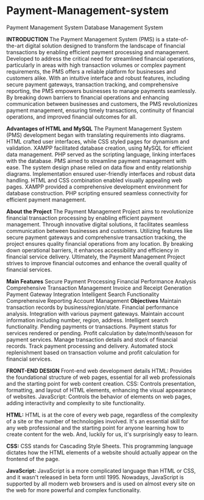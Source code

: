 # Payment-Management-system
Payment Management System Database Management System

**INTRODUCTION**
The Payment Management System (PMS) is a state-of-the-art digital solution designed to transform the landscape of financial transactions by enabling efficient payment processing and management. Developed to address the critical need for streamlined financial operations, particularly in areas with high transaction volumes or complex payment requirements, the PMS offers a reliable platform for businesses and customers alike. With an intuitive interface and robust features, including secure payment gateways, transaction tracking, and comprehensive reporting, the PMS empowers businesses to manage payments seamlessly. By breaking down barriers to financial operations and enhancing communication between businesses and customers, the PMS revolutionizes payment management, ensuring timely transactions, continuity of financial operations, and improved financial outcomes for all.

**Advantages of HTML and MySQL**
The Payment Management System (PMS) development began with translating requirements into diagrams. HTML crafted user interfaces, while CSS styled pages for dynamism and validation. XAMPP facilitated database creation, using MySQL for efficient data management. PHP served as the scripting language, linking interfaces with the database. PMS aimed to streamline payment management with ease. The system design phase relied on data flow and entity relationship diagrams. Implementation ensured user-friendly interfaces and robust data handling. HTML and CSS combination enabled visually appealing web pages. XAMPP provided a comprehensive development environment for database construction. PHP scripting ensured seamless connectivity for efficient payment management.

**About the Project**
The Payment Management Project aims to revolutionize financial transaction processing by enabling efficient payment management. Through innovative digital solutions, it facilitates seamless communication between businesses and customers. Utilizing features like secure payment gateways and comprehensive transaction tracking, the project ensures quality financial operations from any location. By breaking down operational barriers, it enhances accessibility and efficiency in financial service delivery. Ultimately, the Payment Management Project strives to improve financial outcomes and enhance the overall quality of financial services.

**Main Features**
Secure Payment Processing
Financial Performance Analysis
Comprehensive Transaction Management
Invoice and Receipt Generation
Payment Gateway Integration
Intelligent Search Functionality
Comprehensive Reporting
Account Management
**Objectives**
Maintain transaction records by business/region/state.
Financial performance analysis.
Integration with various payment gateways.
Maintain account information including number, region, address.
Intelligent search functionality.
Pending payments or transactions.
Payment status for services rendered or pending.
Profit calculation by date/month/season for payment services.
Manage transaction details and stock of financial records.
Track payment processing and delivery.
Automated stock replenishment based on transaction volume and profit calculation for financial services.

**FRONT-END DESIGN**
Front-end web development details
HTML: Provides the foundational structure of web pages, essential for all web professionals and the starting point for web content creation.
CSS: Controls presentation, formatting, and layout of HTML elements, enhancing the visual appearance of websites.
JavaScript: Controls the behavior of elements on web pages, adding interactivity and complexity to site functionality.

**HTML:**
HTML is at the core of every web page, regardless of the complexity of a site or the number of technologies involved. It's an essential skill for any web professional and the starting point for anyone learning how to create content for the web. And, luckily for us, it's surprisingly easy to learn.

**CSS:**
CSS stands for Cascading Style Sheets. This programming language dictates how the HTML elements of a website should actually appear on the frontend of the page.

**JavaScript:**
JavaScript is a more complicated language than HTML or CSS, and it wasn't released in beta form until 1995. Nowadays, JavaScript is supported by all modern web browsers and is used on almost every site on the web for more powerful and complex functionality.
